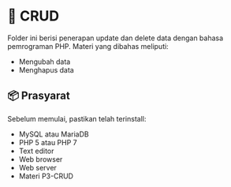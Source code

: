 
# :memo: CRUD

Folder ini berisi penerapan update dan delete data dengan bahasa pemrograman PHP. Materi yang dibahas meliputi:
* Mengubah data
* Menghapus data

## :package: Prasyarat

Sebelum memulai, pastikan telah terinstall:
* MySQL atau MariaDB
* PHP 5 atau PHP 7
* Text editor
* Web browser
* Web server
* Materi P3-CRUD